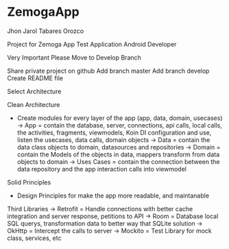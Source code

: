 # ZemogaApp
Jhon Jarol Tabares Orozco

Project for Zemoga App Test Application Android Developer

Very Important Please Move to Develop Branch

Share private project on github
Add branch master
Add branch develop
Create README file

Select Architecture

Clean Architecture
 * Create modules for every layer of the app (app, data, domain, usecases)
    -> App = contain the database, server, connections, api calls, local calls, the activities, fragments, viewmodels, Koin DI configuration and use, listen the usecases, data calls, domain objects
    -> Data = contain the data class objects to domain, datasources and repositories
    -> Domain = contain the Models of the objects in data, mappers transform from data objects to domain
    -> Uses Cases = contain the connection between the data repository and the app interaction calls into viewmodel

Solid Principles
 * Design Principles for make the app more readable, and maintanable

Third Libraries
 -> Retrofit = Handle connections with better cache integration and server response, petitions to API
 -> Room = Database local SQL querys, transformation data to better way that SQLite solution
 -> OkHttp = Intercept the calls to server
 -> Mockito = Test Library for mock class, services, etc
